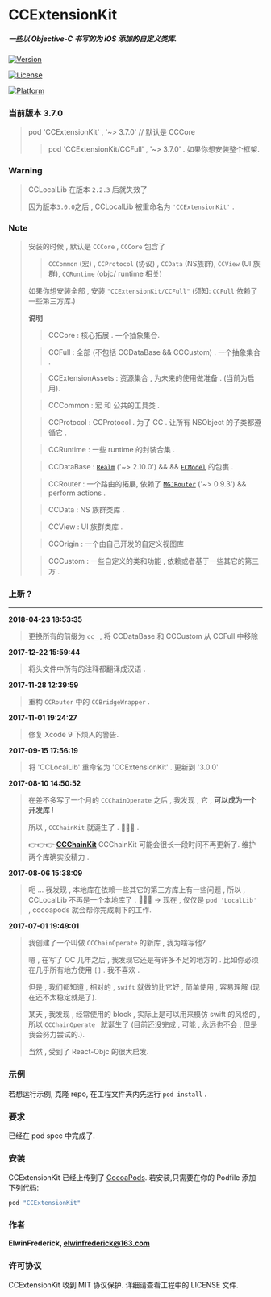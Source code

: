 # CCExtensionKit

##### 一些以 Objective-C 书写的为 iOS 添加的自定义类库. 

[![Version](https://img.shields.io/cocoapods/v/CCExtensionKit.svg?style=flat)](http://cocoapods.org/pods/CCExtensionKit)

[![License](https://img.shields.io/cocoapods/l/CCExtensionKit.svg?style=flat)](http://cocoapods.org/pods/CCExtensionKit)

[![Platform](https://img.shields.io/cocoapods/p/CCExtensionKit.svg?style=flat)](http://cocoapods.org/pods/CCExtensionKit)

### 当前版本 3.7.0

> pod 'CCExtensionKit' , '~> 3.7.0' // 默认是 CCCore
> 
> > pod 'CCExtensionKit/CCFull' , '~> 3.7.0' . 如果你想安装整个框架.

### Warning 
> CCLocalLib 在版本 `2.2.3` 后就失效了
> 
> 因为版本`3.0.0`之后 , CCLocalLib 被重命名为 `'CCExtensionKit'` .

### Note
> 安装的时候 , 默认是 `CCCore` , `CCCore` 包含了 
> 
> > `CCCommon` (宏) , `CCProtocol` (协议) , `CCData` (NS族群), `CCView` (UI 族群), `CCRuntime` (objc/ runtime 相关)
> 
> 如果你想安装全部 , 安装 `"CCExtensionKit/CCFull"` (须知: `CCFull` 依赖了一些第三方库.)
> 
> **说明**
> 
> > CCCore : 核心拓展 . 一个抽象集合.
> 
> > CCFull : 全部 (不包括 CCDataBase && CCCustom) . 一个抽象集合 .
> 
> > CCExtensionAssets : 资源集合 , 为未来的使用做准备 . (当前为启用).
> 
> > CCCommon : 宏 和 公共的工具类 .
> 
> > CCProtocol : CCProtocol . 为了 CC . 让所有 NSObject 的子类都遵循它 .
> 
> > CCRuntime : 一些 runtime 的封装合集 .
> 
> > CCDataBase :  [`Realm`](https://github.com/realm/realm-cocoa) ('~> 2.10.0')  && && [`FCModel`](https://github.com/marcoarment/FCModel) 的包裹 . 
> 
> > CCRouter : 一个路由的拓展, 依赖了 [`MGJRouter`](https://github.com/meili/MGJRouter) ('~> 0.9.3') && perform actions .
> 
> > CCData : NS 族群类库 .
> 
> > CCView : UI 族群类库 .
> 
> > CCOrigin : 一个由自己开发的自定义视图库
> 
> > CCCustom :  一些自定义的类和功能 , 依赖或者基于一些其它的第三方 .

### 上新 ?
---
**2018-04-23 18:53:35**

> 更换所有的前缀为 `cc_` , 将 CCDataBase 和 CCCustom 从 CCFull 中移除

**2017-12-22 15:59:44**

> 将头文件中所有的注释都翻译成汉语 .

**2017-11-28 12:39:59**

> 重构 `CCRouter` 中的 `CCBridgeWrapper` .

**2017-11-01 19:24:27**

> 修复 Xcode 9 下烦人的警告.

**2017-09-15 17:56:19**

> 将 'CCLocalLib' 重命名为 'CCExtensionKit' .
> 更新到 '3.0.0'
> 

**2017-08-10 14:50:52**
  
> 在差不多写了一个月的 `CCChainOperate` 之后 , 我发现 , 它 , **可以成为一个开发库 !**
> 
> 所以 , `CCChainKit` 就诞生了 . 👏👏👏 .
> 
> ~~👉👉👉 **[CCChainKit](https://github.com/VArbiter/CCChainKit)**~~
> CCChainKit 可能会很长一段时间不再更新了. 维护两个库确实没精力 .

**2017-08-06 15:38:09**

> 呃 ... 我发现 , 本地库在依赖一些其它的第三方库上有一些问题 , 所以 , CCLocalLib 不再是一个本地库了 .
👏👏👏 -> 现在 , 仅仅是 `pod 'LocalLib' ` , cocoapods 就会帮你完成剩下的工作.

**2017-07-01 19:49:01**
> 我创建了一个叫做 `CCChainOperate` 的新库 , 我为啥写他?
>
> 嗯 , 在写了 OC 几年之后 , 我发现它还是有许多不足的地方的 . 比如你必须在几乎所有地方使用 `[]` . 我不喜欢 . 
> 
> 但是 , 我们都知道 , 相对的 , `swift` 就做的比它好 , 简单使用 , 容易理解 (现在还不太稳定就是了). 
> 
>  某天 , 我发现 , 经常使用的 block ,  实际上是可以用来模仿 swift 的风格的 , 所以 `CCChainOperate ` 就诞生了 (目前还没完成 , 可能 , 永远也不会 , 但是我会努力尝试的.).
>  
>  当然 , 受到了 React-Objc 的很大启发.

### 示例

若想运行示例, 克隆 repo,  在工程文件夹内先运行 `pod install` .

### 要求

已经在 pod spec 中完成了.

### 安装

CCExtensionKit 已经上传到了 [CocoaPods](http://cocoapods.org). 若安装,只需要在你的 Podfile 添加下列代码:

```ruby
pod "CCExtensionKit"
```

### 作者

**ElwinFrederick, [elwinfrederick@163.com](elwinfrederick@163.com)**

### 许可协议

CCExtensionKit 收到 MIT 协议保护. 详细请查看工程中的 LICENSE 文件.
